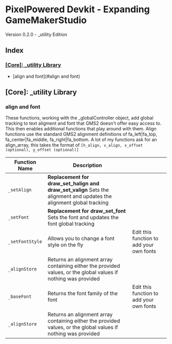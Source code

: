 # PixelPowered Devkit - Expanding GameMakerStudio
Version 0.2.0 - \_utility Edition

## Index
### [\[Core\]: \_utility Library](#_utility)
* [align and font](#align and font) 

## \[Core\]: \_utility Library
### align and font
These functions, working with the \_globalController object, add global tracking to text aligment and font that GMS2 doesn't offer easy access to. This then enables additional functions that play around with them. Align functions use the standard GMS2 alignment definitions of fa_left|fa_top, fa_center|fa_middle, fa_right|fa_bottom. 
A lot of my functions ask for an align_array, this takes the format of  `[h_align, v_align, x_offset (optional), y_offset (optional)]` 

| Function Name | Description | |
| --- | --- |--- |
| `_setAlign` | **Replacement for draw_set_halign and draw_set_valign** Sets the alignment and updates the alignment global tracking |
| `_setFont` | **Replacement for draw_set_font** Sets the font and updates the font global tracking |
| `_setFontStyle` | Allows you to change a font style on the fly | Edit this function to add your own fonts |
| `_alignStore` | Returns an alignment array containing either the provided values, or the global values if nothing was provided  |
| `_baseFont` | Returns the font family of the font | Edit this function to add your own fonts |
| `_alignStore` | Returns an alignment array containing either the provided values, or the global values if nothing was provided  |
